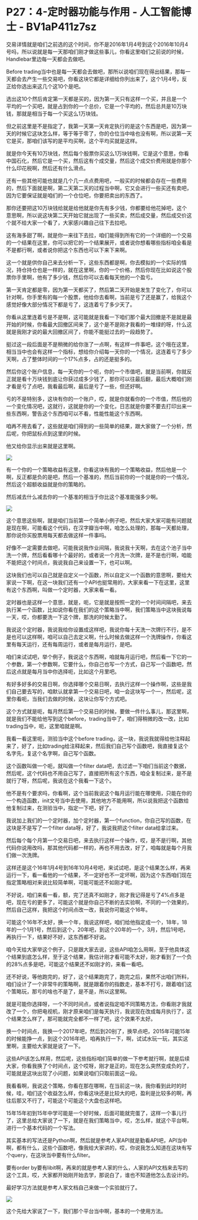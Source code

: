 # P27：4-定时器功能与作用 - 人工智能博士 - BV1aP411z7sz

交易详情就是咱们之前选的这个时间，你不是2016年1月4号到这个2016年10月4号吗，所以说就是每一天那咱们刚才做这些事儿，你看这里咱们之前说的时候，Handlebar里边每一天都会去做吧。

Before trading当中也是每一天都会去做吧，那所以说咱们现在得出结果，那每一天都会去产生一些交易吧，你看这块它都是详细给你列出来了，这个1月4号，反正给你选出来这几个这10个是吧。

选出这10个然后肯定第一天都是买的，因为第一天只有这样一个买，并且是一个平均的一个买吧，就是占到你的一个总价，它是一个平均的，然后总共是10万块钱，那就是相当于每一个买这么1万块钱。

但之前这里是不是指定了，我第一天第一天肯定执行的是这个东西是吧，因为第一天的时候它这块怎么样，等于等于零了，你的仓位当中啥也没有啊，所以说第一天它是买，那咱们该写的是平均买啊，这个平均买就是这样。

就是你今天有10万块钱，然后每个股票你买这么1万块钱啊，它是这个意思，你看中国石化，然后它是一个买，然后这有个成交量，然后这个成交价费用就是你那个什么印花税啊，然后还有什么滑点。

还有一些其他可能也就是几个几一点点费用吧，一般买的时候都会存在一些费用的，然后下面就是啊，第二天第二天的过程当中啊，它又会进行一些买还有卖吧，因为它要保证就是咱们的一个仓位吧，你要把卖出的东西了。

那你还要把这10万块钱给就是给他就是你先有多少钱，你都要给他花掉吧，这个意思啊，所以说这块第二天开始它就出现了一些买卖，然后成交量，然后成交价这个就不给大家一个看了，大家感兴趣自己往下去拉吧。

这有海多甜了啊，就是你一来往下去拉，咱们能得到所有它的一个详细的一个交易的一个结果在这里，你可以把它的一个结果展开，或者说你想看哪些指标咱全看是不是都行啊，或者说你把这个东西也可以下来下来啊。

这一个就是供你自己来去分析一下，这些东西都是啊，你去模拟的一个实际的情况，持仓持仓也是一样的，就在这里啊，你的一个价格，然后你现在比如说这个股票你手里啊，他有了多少钱，然后你可以去看每天他的一个盈亏。

第一天肯定都是零，因为第一天都买了，然后第二天开始是发生了变化了，你可以针对啊，你手里有的每一个股票，他给你去看啊，当前是亏了还是赢了，给我这个感觉好像大部分情况下都是亏了，这连着亏了多少天了。

你看从这里连着亏是不是啊，这可能就是我看一下咱们那个最大回撤是不是就是最开始的时候，你看最大回撤区间来了，这个是不是刚才我看的一堆绿的呀，什么这就是我刚才说的最大回撤区间了，你能不能挺过去的一段趋势了。

挺过这一段后面是不是稍微的给你涨了一点啊，有这样一件事吧，这个哦在这里，相当当中也会有这样一个指标，想给你介绍每一天你的一个情况，这连着亏了多少天啊，占了整体时间的一个17%点多，占的还是挺多的。

然后你这个账户信息，每一天你的一个呃，你的一个市值吧，就是当前啊，你就反正就是看十万块钱到底让你获过成多少钱了，那你可以往最后翻，最后大概咱们刚才看是亏了点吧，我看最后啊，最后是亏了一些，但还好啊。

亏的不是特别多，这块有你的一个账户，哎，就是你就看你的一个市值，然后他的一个变化情况吧，这就行，这就是你的一个变化，日志就是你要不要去打印出来一些东西啊，警告这个东西咱可以不看，性能性能这个东西啊。

咱再不用去看了，这些就是咱们得到的一些简单的结果，跟大家做了一个分析，然后呢，你把鼠标点到这里的时候。

他又给你显示出来就是这里啊。

![](img/0a31273736f6e51735fdfff69167758c_1.png)

有一个你的一个策略收益有这里，你看这块有我的一个策略收益，然后他是一个啊，反正都是负的是吧，然后一个基准的，然后当前你的一个就是你的一个情况，然后这个超额收益就是你的策略的。

然后减去什么减去你的一个基准的相当于你比这个基准能强多少啊。

![](img/0a31273736f6e51735fdfff69167758c_3.png)

这个意思这些啊，就是咱们当前第一个简单小例子吧，然后大家大家可能有问题就是现在啊，可能看这个代码，在汉字瓣当中啊，咱怎么处理的，那每一天都处理，那你说你买股票用每天都去做这样一件事吗。

好像不一定需要去做吧，可能我说我作业间隔，我说我十天啊，去在这个池子当中洗一个牌，然后看看哪十个最好的，或者说一个月洗一次牌，是不是也行啊，咱能不能把这个时间点，我说我自己来设置一下，也可以啊。

这块我们也可以自己就是自定义一个函数，所以自定义一个函数的意思啊，要给大家说一下啊，在这一块我们还有一个API也挺常用的，大家来看一下在这里，这里有这个东西啊，叫做一个定时器，大家来看一看。

定时器也是这样一个意思，就是，呃，它是就是按照一定的一个时间间隔吧，来去执行某一个函数，比如说你看在我们的这个策略当中啊，我们策略当中这块我说每一天，哎，你都要洗一下这个牌，那洗的时候太勤了。

我说这个定时器，我说我给你设置成这样吧，我说你每十天洗一次牌行不行，是不是也可以这样啊，咱可以自己去定义啊，什么时候去做这样一个洗牌操作，你看这里有每天运行，还有每周运行，或者是每月运行，是吧。

咱们来试试吧，举个例子，我说这个东西啊，咱就每月运行吧，然后看一下它的一个参数，第一个参数啊，它要什么，你自己也写一个方式，自己写一个函数吧，然后这点就是每月当中你选择呃，比如这个月里吧。

有好多好多的交易日啊，你选择哪个交易日啊，去执行这样一个操作啊，这些是我们自己要去写的，咱默认就拿第一个交易日吧，咱一会这块写一个一，然后呢，这里你看呃，当我们去做的时候，这块让你写个方式吧。

这个方式就是呃，每月然后第一个交易日的时候，要做一件什么事儿，那这里啊，就是我们不能给他写到这个before，trading当中了，咱们得稍微的改一改，比如trading当中，呃，这里咱就是啊。

我看一看这里呃，测验当中这个before trading，这一块，我说我就得给他注释起来了，好了，比如trading给注释起来，然后我们自己写个函数吧，我直接复这个名字先，复这个名字啊，自己写个函数。

这个函数叫做一个呃，就叫做一个filter data吧，去过滤一下咱们当前这个数据，然后呢，这个代码也不用自己写了，直接把所有这个东西，咱全复制过来，是不是就行了呀，然后呢，我说在这个我看一下这个。

他不是有个要求吗，你看啊，这个当前我说这个每月运行能在哪使用，只能在你的一个构造函数，init文号当中去使用，其他地方不能用啊，所以说我把这个函数给他复制过来，在测验当中，指定一下吧，好了。

我说加上我们的一个定时器，加个定时器，第一个function，你自己写的函数，在这块是不是写了一个filter data呀，好了，我说我把这个filter data给拿过来。

然后每个每个月第一个交易日吧，来去执行这样一个操作，哎，是不是行啊，其他代码你说用改吗，那其他代码都一样的，再也不用去改，好了，咱每就是每个月我们做一次洗牌。

这样还是这个16年1月4号到16年10月4号吧，来试试吧，是这个结果怎么样，再来运行一下，看一看他的一个结果，不一定好也不一定坏啊，因为这个东西咱们现在指定策略相对来说比较简单啊，可能可能还不如刚才呢。

不好说，咱们来看一看，额，完了还真不如刚才，刚才我记得是亏了4%点多是吧，现在亏的更多了，可能这个就是你自己不断的去实验啊，不同的一个效果的，然后自己这样，我把这个时间点改一改，我说你可能这个16年。

可能这个16年不太好，换一个年，我说这样吧，咱们给他指定成一个，18年，18年的一个1月1号，然后到这个，20年吧，到这个20年的一个，3月，然后1号吧，再执行一下，结果好不好，这东西都不好说。

咱今天给大家举这个例子，只是跟大家去说，这些API咱怎么用啊，至于他具体这个结果到底怎么样，至于这个结果，我估计刚才看可能不太好，刚才看到了一个负的28%点多是吧，可能这个结果还不如刚才的，来看一看吧。

还不好说，等他跑完的，好了，这个结果跑完了，跑完之后，果然不出咱们所料，咱们设计了一个非常牛的策略啊，就是跟着你的指数走，基本不打亏，跟着咱们这个策略玩，那亏的啥也不是了，是不是，所以这里啊。

就是可能你选择呀，一个不同时间点，或者说指定咱不同策略方法，你看刚才我就改了一个，你把电视机，刚才原来咱们是每天执行，我说现在改成每月执行了，这个结果怎么样了，那可能就完全都不一样了吧，这个效果不太好。

换一个时间点，我换一个2017年吧，然后到20别了，换早点吧，2015年可能15年的时候能挣一点，到这个2016年吧，咱再执行一下，啊，试试水玩一玩，其实这里啊，主要给大家就是说了一下。

这些API该怎么样用，然后呢，这些指标咱们简单的做一下参考就行啊，就是后续大家，你看我换了个时间点，这个哎呀，刚才是正的，现在怎么突然变成负的了，可能就是这块出现了小问题，如果说咱们只取前面这一段。

我看看啊，我说这个策略，你看在那在哪啊，在当前这一块，我你看到此时的时候，哇，咱们这个收益怎么样，你看这块还是比较大的吧，盈利是比较多的啊，再往后那又不行了，可能这个可能这个大盘也这样吧。

15年15年初到15年中学可能是一个好时候，后面可能就完蛋了，这样一个事儿行了，这里总给大家说了一下，就是在我们策略当中，哎，怎么样，就这个平台啊，进行一个基本代码的一个写法。

其实基本的写法还是Python啊，然后就是参考人家API就是勤看API吧，API当中啊，都有什么，这些个函数吧，像我给大家讲的，哎，你说我怎么知道在这块有写个query，在这块当中要有什么filter。

要有order by要有libit啊，再来的就是参考人家的什么，人家的API文档来去写的这个工具，哎，大家都开始刚开始去学，那说白了，谁也不知道他怎么去设计的。

最好学习方法就是参考人家文档自己来做一个实验就行了。

![](img/0a31273736f6e51735fdfff69167758c_5.png)

这个先给大家说了一下，我们那个平台当中啊，基本的一个使用方法。